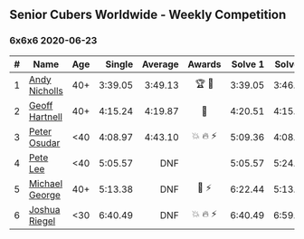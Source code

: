 ## Senior Cubers Worldwide - Weekly Competition
### 6x6x6 2020-06-23

| # | Name | Age | Single | Average | Awards | Solve 1 | Solve 2 | Solve 3 | Video |
| :--: | -- | :--: | --: | --: | :--: | --: | --: | --: | :-- |
| 1 | [Andy Nicholls](../../persons/andy_nicholls.md) | 40+ | 3:39.05 | 3:49.13 | 🏆 🥇 | 3:39.05 | 3:46.77 | 4:01.56 | [Link](https://www.facebook.com/events/268636114456043/permalink/279551773364477/) |
| 2 | [Geoff Hartnell](../../persons/geoff_hartnell.md) | 40+ | 4:15.24 | 4:19.87 | 🥈 | 4:20.51 | 4:15.24 | 4:23.87 | [Link](https://www.facebook.com/events/268636114456043/permalink/270223450963976/) |
| 3 | [Peter Osudar](../../persons/peter_osudar.md) | <40 | 4:08.97 | 4:43.10 | 💥 🔥 ⚡ | 5:09.36 | 4:08.97 | 4:51.00 | [Link](https://www.facebook.com/events/268636114456043/permalink/276193687033619/) |
| 4 | [Pete Lee](../../persons/pete_lee.md) | <40 | 5:05.57 | DNF |  | 5:05.57 | 5:24.81 | DNS | [Link](https://www.facebook.com/events/268636114456043/permalink/269490254370629/) |
| 5 | [Michael George](../../persons/michael_george.md) | 40+ | 5:13.38 | DNF | 🥉 ⚡ | 6:22.44 | 5:13.38 | DNS | [Link](https://www.facebook.com/events/268636114456043/permalink/281297979856523/) |
| 6 | [Joshua Riegel](../../persons/joshua_riegel.md) | <30 | 6:40.49 | DNF | 💥 🔥 ⚡ | 6:40.49 | 6:59.26 | DNS | [Link](https://www.facebook.com/events/268636114456043/permalink/277021946950793/) |

<!-- Global site tag (gtag.js) - Google Analytics -->
<script async src="https://www.googletagmanager.com/gtag/js?id=UA-86348435-3"></script>
<script>window.dataLayer = window.dataLayer || []; function gtag() {dataLayer.push(arguments);} gtag('js', new Date()); gtag('config', 'UA-86348435-3');</script>

